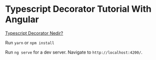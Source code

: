 # Typescript Decorator Tutorial With Angular

[Typescript Decorator Nedir?](https://github.com/angular/angular-cli)

Run `yarn` or `npm install`

Run `ng serve` for a dev server. Navigate to `http://localhost:4200/`. 
